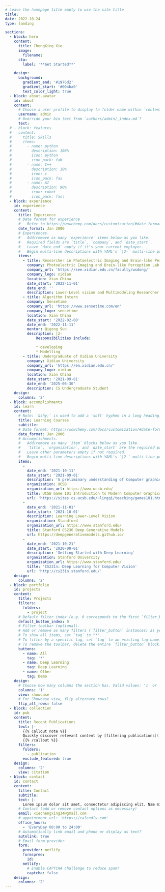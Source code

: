 ```yaml
---
# Leave the homepage title empty to use the site title
title:
date: 2022-10-24
type: landing

sections:
  - block: hero
    content:
      title: ChengXing Xie
      image:
        filename: 
      cta:
        label: '**Get Started**'

    design:
      background:
        gradient_end: '#1976d2'
        gradient_start: '#004ba0'
        text_color_light: true
  - block: about.avatar
    id: about
    content:
      # Choose a user profile to display (a folder name within `content/authors/`)
      username: admin
      # Override your bio text from `authors/admin/_index.md`?
      text:
  # - block: features
  #   content:
  #     title: Skills
  #     items:
  #       - name: python
  #         description: 100%
  #         icon: python
  #         icon_pack: fab
  #       - name: C++
  #         description: 10%
  #         icon: c
  #         icon_pack: fas
  #       - name: AI
  #         description: 90%
  #         icon: robot
  #         icon_pack: fas\
  - block: experience
    id: experience
    content:
      title: Experience
      # Date format for experience
      #   Refer to https://wowchemy.com/docs/customization/#date-format
      date_format: Jan 2006
      # Experiences.
      #   Add/remove as many `experience` items below as you like.
      #   Required fields are `title`, `company`, and `date_start`.
      #   Leave `date_end` empty if it's your current employer.
      #   Begin multi-line descriptions with YAML's `|2-` multi-line prefix.
      items:
        - title: Researcher in Photoelectric Imaging and Brain-like Perception Lab(Adivsor Weisheng Dong)
          company: Photoelectric Imaging and Brain-like Perception Lab
          company_url: 'https://see.xidian.edu.cn/faculty/wsdong/'
          company_logo: xidian
          location: Xian China
          date_start: '2022-11-01'
          date_end: ''
          description: Lower-Level vision and Multimodeling Researcher
        - title: Algorithm Intern
          company: Sensetime
          company_url: 'https://www.sensetime.com/en'
          company_logo: sensetime
          location: Xian China
          date_start: '2022-02-08'
          date_end: '2022-11-11'
          mentor: Qigong Sun
          description: |2-
              Responsibilities include:

              * developing
              * Modelling
        - title: Undergraduate of Xidian University
          company: Xidian University
          company_url: 'https://en.xidian.edu.cn/'
          company_logo: xidian
          location: Xian China
          date_start: '2021-09-01'
          date_end: '2025-06-30'
          description: CS Undergraduate Student
    design:
      columns: '2'
  - block: accomplishments
    id: learn
    content:
      # Note: `&shy;` is used to add a 'soft' hyphen in a long heading.
      title: Learning Courses
      subtitle:
      # Date format: https://wowchemy.com/docs/customization/#date-format
      date_format: Jan 2006
      # Accomplishments.
      #   Add/remove as many `item` blocks below as you like.
      #   `title`, `organization`, and `date_start` are the required parameters.
      #   Leave other parameters empty if not required.
      #   Begin multi-line descriptions with YAML's `|2-` multi-line prefix.
      items:
        - 
          date_end: '2021-10-11'
          date_start: '2021-09-01'
          description: 'A preliminary understanding of Computer graphics'
          organization: UCSB
          organization_url: https://www.ucsb.edu/
          title: UCSB Game 101 Introduction to Modern Computer Graphics
          url: 'https://sites.cs.ucsb.edu/~lingqi/teaching/games101.html'
        - 
          date_end: '2021-11-01'
          date_start: '2021-10-01'
          description: Learning Lower-Level Vision
          organization: Standford
          organization_url: https://www.stanford.edu/
          title: Stanford CS236 Deep Generative Models
          url: https://deepgenerativemodels.github.io/
        - 
          date_end: '2021-10-21'
          date_start: '2020-09-01'
          description: 'Getting Started with Deep Learning'
          organization: Stanford Univercity
          organization_url: https://www.stanford.edu/
          title: 'CS231n: Deep Learning for Computer Vision'
          url: 'http://cs231n.stanford.edu/'
    design:
      columns: '2'
  - block: portfolio
    id: projects
    content:
      title: Projects
      filters:
        folders:
          - project
      # Default filter index (e.g. 0 corresponds to the first `filter_button` instance below).
      default_button_index: 0
      # Filter toolbar (optional).
      # Add or remove as many filters (`filter_button` instances) as you like.
      # To show all items, set `tag` to "*".
      # To filter by a specific tag, set `tag` to an existing tag name.
      # To remove the toolbar, delete the entire `filter_button` block.
      buttons:
        - name: All
          tag: '*'
        - name: Deep Learning
          tag: Deep Learning
        - name: Other
          tag: Demo
    design:
      # Choose how many columns the section has. Valid values: '1' or '2'.
      columns: '1'
      view: showcase
      # For Showcase view, flip alternate rows?
      flip_alt_rows: false
  - block: collection
    id: pub
    content:
      title: Recent Publications
      text: |-
        {{% callout note %}}
        Quickly discover relevant content by [filtering publications](./publication/).
        {{% /callout %}}
      filters:
        folders:
          - publication
        exclude_featured: true
    design:
      columns: '2'
      view: citation
  - block: contact
    id: contact
    content:
      title: Contact
      subtitle:
      text: |-
        Lorem ipsum dolor sit amet, consectetur adipiscing elit. Nam mi diam, venenatis ut magna et, vehicula efficitur enim.
      # Contact (add or remove contact options as necessary)
      email: xiechengxing34@gmail.com
      # appointment_url: 'https://calendly.com'
      office_hours:
        - 'EveryDay 00:00 to 24:00'
      # Automatically link email and phone or display as text?
      autolink: true
      # Email form provider
      form:
        provider: netlify
        formspree:
          id:
        netlify:
          # Enable CAPTCHA challenge to reduce spam?
          captcha: false
    design:
      columns: '2'
---
```


